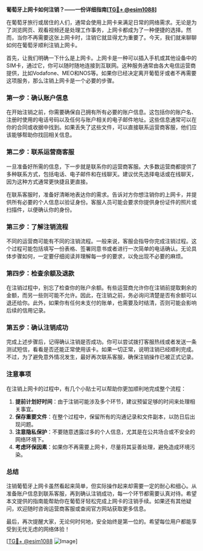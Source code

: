 **葡萄牙上网卡如何注销？——一份详细指南[[TG💪+ @esim1088](https://t.me/s/esim1088)]**

在葡萄牙旅行或居住的人们，通常会使用上网卡来满足日常的网络需求。无论是为了浏览网页、观看视频还是处理工作事务，上网卡都成为了一种便捷的选择。然而，当你不再需要这张上网卡时，注销它就显得尤为重要了。今天，我们就来聊聊如何在葡萄牙顺利注销上网卡。

首先，让我们明确一下什么是上网卡。上网卡是一种可以插入手机或其他设备中的SIM卡，通过它，你可以随时随地连接到互联网。这种服务通常由各大电信运营商提供，比如Vodafone、MEO和NOS等。如果你已经决定离开葡萄牙或者不再需要这项服务，那么注销上网卡是一个必要的步骤。

### **第一步：确认账户信息**
在开始注销之前，你需要确保自己拥有所有必要的账户信息。这包括你的账户名、注册时使用的电话号码以及任何与账户相关的电子邮件地址。这些信息通常可以在你的合同或收据中找到。如果丢失了这些文件，可以直接联系运营商客服，他们应该能够帮助你找回相关信息。

### **第二步：联系运营商客服**
一旦准备好所需的信息，下一步就是联系你的运营商客服。大多数运营商都提供了多种联系方式，包括电话、电子邮件和在线聊天。建议优先选择电话或在线聊天，因为这种方式通常更快捷且更直接。

在联系客服时，准备好清晰地表达你的需求。告诉对方你想注销你的上网卡，并提供所有必要的个人信息以验证身份。客服人员可能会要求你提供身份证件的照片或扫描件，以便确认你的身份。

### **第三步：了解注销流程**
不同的运营商可能有不同的注销流程。一般来说，客服会指导你完成注销过程。这个过程可能包括填写一份表格、签署同意书或者进行一次简单的电话确认。无论具体步骤如何，一定要仔细阅读并理解每一步的要求，以免出现不必要的麻烦。

### **第四步：检查余额及退款**
在注销过程中，别忘了检查你的账户余额。有些运营商允许你在注销前提取剩余的金额，而另一些则可能不允许。因此，在注销之前，务必询问清楚是否有余额可以退还给你。此外，如果你有任何未支付的账单，也需要及时结清，否则可能会影响后续的信用记录。

### **第五步：确认注销成功**
完成上述步骤后，记得确认注销是否成功。你可以尝试拨打客服热线或者发送一条测试短信，看看是否还能正常使用该卡。如果一切正常，说明注销已经顺利完成。不过，为了避免意外情况发生，最好再次联系客服，确保注销操作已被正式记录。

### **注意事项**
在注销上网卡的过程中，有几个小贴士可以帮助你更加顺利地完成整个流程：

1. **提前计划好时间**：由于注销可能涉及多个环节，建议预留足够的时间来处理相关事宜。
2. **保存重要文件**：在整个过程中，保留所有的沟通记录和文件副本，以防日后出现问题。
3. **注意隐私保护**：不要随意透露过多的个人信息，尤其是在公共场合或不安全的网络环境下。
4. **考虑环保因素**：如果你不再需要上网卡，尽量将其妥善处理，避免造成环境污染。

### **总结**
注销葡萄牙上网卡虽然看起来简单，但实际操作起来却需要一定的耐心和细心。从准备账户信息到联系客服，再到确认注销成功，每一个环节都需要认真对待。希望本文提供的指南能帮助你在葡萄牙轻松完成上网卡的注销手续。如果还有其他疑问，欢迎随时咨询运营商客服或查阅官方网站获取更多信息。

最后，再次提醒大家，无论何时何地，安全始终是第一位的。希望每位用户都能享受到无忧无虑的网络体验！

[[TG💪+ @esim1088](https://t.me/s/esim1088) ![Image](https://i.postimg.cc/4NQfJmqS/Snipaste-2025-05-13-00-14-12.png)]